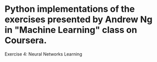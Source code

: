 # Python implementations of the exercises presented by Andrew Ng in "Machine Learning" class on Coursera.

Exercise 4: Neural Networks Learning


